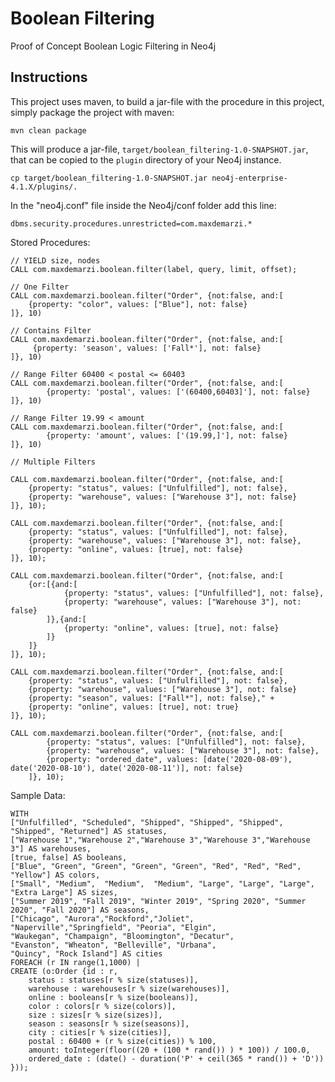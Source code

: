 # Boolean Filtering
Proof of Concept Boolean Logic Filtering in Neo4j

Instructions
------------ 

This project uses maven, to build a jar-file with the procedure in this
project, simply package the project with maven:

    mvn clean package

This will produce a jar-file, `target/boolean_filtering-1.0-SNAPSHOT.jar`,
that can be copied to the `plugin` directory of your Neo4j instance.

    cp target/boolean_filtering-1.0-SNAPSHOT.jar neo4j-enterprise-4.1.X/plugins/.
    
In the "neo4j.conf" file inside the Neo4j/conf folder add this line:

    dbms.security.procedures.unrestricted=com.maxdemarzi.*

Stored Procedures:

    // YIELD size, nodes 
    CALL com.maxdemarzi.boolean.filter(label, query, limit, offset); 
    
    // One Filter
    CALL com.maxdemarzi.boolean.filter("Order", {not:false, and:[
        {property: "color", values: ["Blue"], not: false}
    ]}, 10)
    
    // Contains Filter
    CALL com.maxdemarzi.boolean.filter("Order", {not:false, and:[
         {property: 'season', values: ['Fall*'], not: false}
    ]}, 10)
    
    // Range Filter 60400 < postal <= 60403
    CALL com.maxdemarzi.boolean.filter("Order", {not:false, and:[
            {property: 'postal', values: ['(60400,60403]'], not: false}
    ]}, 10)
    
    // Range Filter 19.99 < amount
    CALL com.maxdemarzi.boolean.filter("Order", {not:false, and:[
            {property: 'amount', values: ['(19.99,]'], not: false}
    ]}, 10)
    
    // Multiple Filters
    
    CALL com.maxdemarzi.boolean.filter("Order", {not:false, and:[
        {property: "status", values: ["Unfulfilled"], not: false},
        {property: "warehouse", values: ["Warehouse 3"], not: false}
    ]}, 10);

    CALL com.maxdemarzi.boolean.filter("Order", {not:false, and:[
        {property: "status", values: ["Unfulfilled"], not: false},
        {property: "warehouse", values: ["Warehouse 3"], not: false},
        {property: "online", values: [true], not: false}
    ]}, 10);

    CALL com.maxdemarzi.boolean.filter("Order", {not:false, and:[
        {or:[{and:[
                {property: "status", values: ["Unfulfilled"], not: false},
                {property: "warehouse", values: ["Warehouse 3"], not: false}
            ]},{and:[
                {property: "online", values: [true], not: false}
            ]}
        ]}
    ]}, 10);

    CALL com.maxdemarzi.boolean.filter("Order", {not:false, and:[
        {property: "status", values: ["Unfulfilled"], not: false},
        {property: "warehouse", values: ["Warehouse 3"], not: false}
        {property: "season", values: ["Fall*"], not: false}," +
        {property: "online", values: [true], not: true}
    ]}, 10);

    CALL com.maxdemarzi.boolean.filter("Order", {not:false, and:[
            {property: "status", values: ["Unfulfilled"], not: false},
            {property: "warehouse", values: ["Warehouse 3"], not: false},
            {property: "ordered_date", values: [date('2020-08-09'), date('2020-08-10'), date('2020-08-11')], not: false}
        ]}, 10);
    
    
Sample Data:

    WITH 
    ["Unfulfilled", "Scheduled", "Shipped", "Shipped", "Shipped", "Shipped", "Returned"] AS statuses,
    ["Warehouse 1","Warehouse 2","Warehouse 3","Warehouse 3","Warehouse 3"] AS warehouses,
    [true, false] AS booleans,
    ["Blue", "Green", "Green", "Green", "Green", "Red", "Red", "Red", "Yellow"] AS colors,
    ["Small", "Medium",  "Medium",  "Medium", "Large", "Large", "Large", "Extra Large"] AS sizes,
    ["Summer 2019", "Fall 2019", "Winter 2019", "Spring 2020", "Summer 2020", "Fall 2020"] AS seasons,
    ["Chicago", "Aurora","Rockford","Joliet",
    "Naperville","Springfield", "Peoria", "Elgin", 
    "Waukegan", "Champaign", "Bloomington", "Decatur", 
    "Evanston", "Wheaton", "Belleville", "Urbana", 
    "Quincy", "Rock Island"] AS cities
    FOREACH (r IN range(1,1000) | 
    CREATE (o:Order {id : r,
        status : statuses[r % size(statuses)],
        warehouse : warehouses[r % size(warehouses)], 
        online : booleans[r % size(booleans)],
        color : colors[r % size(colors)],
        size : sizes[r % size(sizes)],
        season : seasons[r % size(seasons)],
        city : cities[r % size(cities)],
        postal : 60400 + (r % size(cities)) % 100,
        amount: toInteger(floor((20 + (100 * rand()) ) * 100)) / 100.0,
        ordered_date : (date() - duration('P' + ceil(365 * rand()) + 'D')) }));    